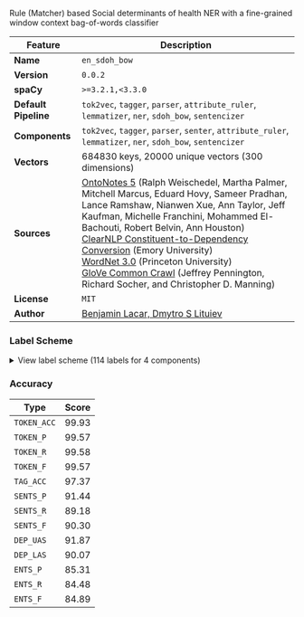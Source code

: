 Rule (Matcher) based Social determinants of health NER with a fine-grained window context bag-of-words classifier

| Feature | Description |
| --- | --- |
| **Name** | `en_sdoh_bow` |
| **Version** | `0.0.2` |
| **spaCy** | `>=3.2.1,<3.3.0` |
| **Default Pipeline** | `tok2vec`, `tagger`, `parser`, `attribute_ruler`, `lemmatizer`, `ner`, `sdoh_bow`, `sentencizer` |
| **Components** | `tok2vec`, `tagger`, `parser`, `senter`, `attribute_ruler`, `lemmatizer`, `ner`, `sdoh_bow`, `sentencizer` |
| **Vectors** | 684830 keys, 20000 unique vectors (300 dimensions) |
| **Sources** | [OntoNotes 5](https://catalog.ldc.upenn.edu/LDC2013T19) (Ralph Weischedel, Martha Palmer, Mitchell Marcus, Eduard Hovy, Sameer Pradhan, Lance Ramshaw, Nianwen Xue, Ann Taylor, Jeff Kaufman, Michelle Franchini, Mohammed El-Bachouti, Robert Belvin, Ann Houston)<br />[ClearNLP Constituent-to-Dependency Conversion](https://github.com/clir/clearnlp-guidelines/blob/master/md/components/dependency_conversion.md) (Emory University)<br />[WordNet 3.0](https://wordnet.princeton.edu/) (Princeton University)<br />[GloVe Common Crawl](https://nlp.stanford.edu/projects/glove/) (Jeffrey Pennington, Richard Socher, and Christopher D. Manning) |
| **License** | `MIT` |
| **Author** | [Benjamin Lacar, Dmytro S Lituiev](https://explosion.ai) |

### Label Scheme

<details>

<summary>View label scheme (114 labels for 4 components)</summary>

| Component | Labels |
| --- | --- |
| **`tagger`** | `$`, `''`, `,`, `-LRB-`, `-RRB-`, `.`, `:`, `ADD`, `AFX`, `CC`, `CD`, `DT`, `EX`, `FW`, `HYPH`, `IN`, `JJ`, `JJR`, `JJS`, `LS`, `MD`, `NFP`, `NN`, `NNP`, `NNPS`, `NNS`, `PDT`, `POS`, `PRP`, `PRP$`, `RB`, `RBR`, `RBS`, `RP`, `SYM`, `TO`, `UH`, `VB`, `VBD`, `VBG`, `VBN`, `VBP`, `VBZ`, `WDT`, `WP`, `WP$`, `WRB`, `XX`, ```` |
| **`parser`** | `ROOT`, `acl`, `acomp`, `advcl`, `advmod`, `agent`, `amod`, `appos`, `attr`, `aux`, `auxpass`, `case`, `cc`, `ccomp`, `compound`, `conj`, `csubj`, `csubjpass`, `dative`, `dep`, `det`, `dobj`, `expl`, `intj`, `mark`, `meta`, `neg`, `nmod`, `npadvmod`, `nsubj`, `nsubjpass`, `nummod`, `oprd`, `parataxis`, `pcomp`, `pobj`, `poss`, `preconj`, `predet`, `prep`, `prt`, `punct`, `quantmod`, `relcl`, `xcomp` |
| **`senter`** | `I`, `S` |
| **`ner`** | `CARDINAL`, `DATE`, `EVENT`, `FAC`, `GPE`, `LANGUAGE`, `LAW`, `LOC`, `MONEY`, `NORP`, `ORDINAL`, `ORG`, `PERCENT`, `PERSON`, `PRODUCT`, `QUANTITY`, `TIME`, `WORK_OF_ART` |

</details>

### Accuracy

| Type | Score |
| --- | --- |
| `TOKEN_ACC` | 99.93 |
| `TOKEN_P` | 99.57 |
| `TOKEN_R` | 99.58 |
| `TOKEN_F` | 99.57 |
| `TAG_ACC` | 97.37 |
| `SENTS_P` | 91.44 |
| `SENTS_R` | 89.18 |
| `SENTS_F` | 90.30 |
| `DEP_UAS` | 91.87 |
| `DEP_LAS` | 90.07 |
| `ENTS_P` | 85.31 |
| `ENTS_R` | 84.48 |
| `ENTS_F` | 84.89 |